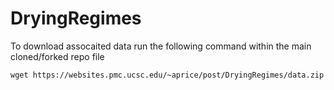 # DryingRegimes

To download assocaited data run the following command within the main cloned/forked repo file

```
wget https://websites.pmc.ucsc.edu/~aprice/post/DryingRegimes/data.zip
```
